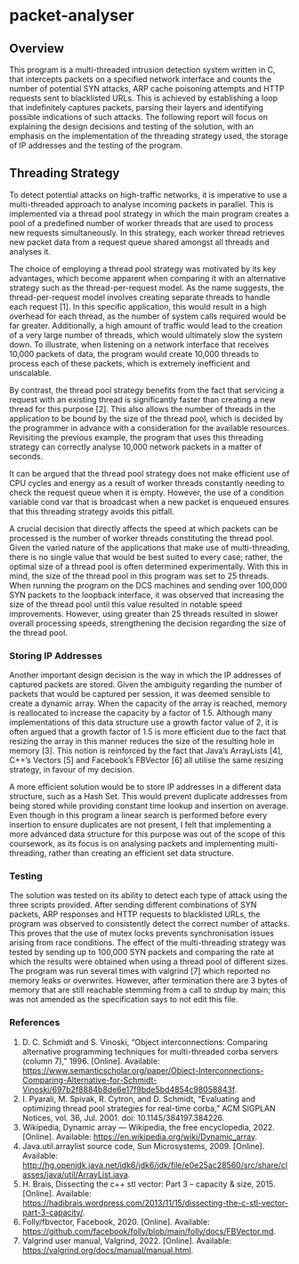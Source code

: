 # packet-analyser

## Overview

This program is a multi-threaded intrusion detection system written in C, that intercepts packets on a specified network interface and counts the number of potential SYN attacks, ARP cache poisoning attempts and HTTP requests sent to blacklisted URLs. This is achieved by establishing a loop that indefinitely captures packets, parsing their layers and identifying possible indications of such attacks. The following report will focus on explaining the design decisions and testing of the solution, with an emphasis on the implementation of the threading strategy used, the storage of IP addresses and the testing of the program.

## Threading Strategy

To detect potential attacks on high-traffic networks, it is imperative to use a multi-threaded approach to analyse incoming packets in parallel. This is implemented via a thread pool strategy in which the main program creates a pool of a predefined number of worker threads that are used to process new requests simultaneously. In this strategy, each worker thread retrieves new packet data from a request queue shared amongst all threads and analyses it.

The choice of employing a thread pool strategy was motivated by its key advantages, which become apparent when comparing it with an alternative strategy such as the thread-per-request model. As the name suggests, the thread-per-request model involves creating separate threads to handle each request \[1\]. In this specific application, this would result in a high overhead for each thread, as the number of system calls required would be far greater. Additionally, a high amount of traffic would lead to the creation of a very large number of threads, which would ultimately slow the system down. To illustrate, when listening on a network interface that receives 10,000 packets of data, the program would create 10,000 threads to process each of these packets, which is extremely inefficient and unscalable.

By contrast, the thread pool strategy benefits from the fact that servicing a request with an existing thread is significantly faster than creating a new thread for this purpose \[2\]. This also allows the number of threads in the application to be bound by the size of the thread pool, which is decided by the programmer in advance with a consideration for the available resources. Revisiting the previous example, the program that uses this threading strategy can correctly analyse 10,000 network packets in a matter of seconds.

It can be argued that the thread pool strategy does not make efficient use of CPU cycles and energy as a result of worker threads constantly needing to check the request queue when it is empty. However, the use of a condition variable cond var that is broadcast when a new packet is enqueued ensures that this threading strategy avoids this pitfall.

A crucial decision that directly affects the speed at which packets can be processed is the number of worker threads constituting the thread pool. Given the varied nature of the applications that make use of multi-threading, there is no single value that would be best suited to every case; rather, the optimal size of a thread pool is often determined experimentally. With this in mind, the size of the thread pool in this program was set to 25 threads. When running the program on the DCS machines and sending over 100,000 SYN packets to the loopback interface, it was observed that increasing the size of the thread pool until this value resulted in notable speed improvements. However, using greater than 25 threads resulted in slower overall processing speeds, strengthening the decision regarding the size of the thread pool.

### Storing IP Addresses

Another important design decision is the way in which the IP addresses of captured packets are stored. Given the ambiguity regarding the number of packets that would be captured per session, it was deemed sensible to create a dynamic array. When the capacity of the array is reached, memory is reallocated to increase the capacity by a factor of 1.5. Although many implementations of this data structure use a growth factor value of 2, it is often argued that a growth factor of 1.5 is more efficient due to the fact that resizing the array in this manner reduces the size of the resulting hole in memory \[3\]. This notion is reinforced by the fact that Java’s ArrayLists \[4\], C++’s Vectors \[5\] and Facebook’s FBVector \[6\] all utilise the same resizing strategy, in favour of my decision.

A more efficient solution would be to store IP addresses in a different data structure, such as a Hash Set. This would prevent duplicate addresses from being stored while providing constant time lookup and insertion on average. Even though in this program a linear search is performed before every insertion to ensure duplicates are not present, I felt that implementing a more advanced data structure for this purpose was out of the scope of this coursework, as its focus is on analysing packets and implementing multi-threading, rather than creating an efficient set data structure.

### Testing

The solution was tested on its ability to detect each type of attack using the three scripts provided. After sending different combinations of SYN packets, ARP responses and HTTP requests to blacklisted URLs, the program was observed to consistently detect the correct number of attacks. This proves that the use of mutex locks prevents synchronisation issues arising from race conditions. The effect of the multi-threading strategy was tested by sending up to 100,000 SYN packets and comparing the rate at which the results were obtained when using a thread pool of different sizes. The program was run several times with valgrind \[7\] which reported no memory leaks or overwrites. However, after termination there are 3 bytes of memory that are still reachable stemming from a call to strdup by main; this was not amended as the specification says to not edit this file.

### References

1. D. C. Schmidt and S. Vinoski, “Object interconnections: Comparing alternative programming techniques for multi-threaded corba servers (column 7),” 1996. \[Online\]. Available: https://www.semanticscholar.org/paper/Object-Interconnections-Comparing-Alternative-for-Schmidt-Vinoski/697b2f8884b8de6e17f9bde5bd4854c98058843f.
2. I. Pyarali, M. Spivak, R. Cytron, and D. Schmidt, “Evaluating and optimizing thread pool strategies for real-time corba,” ACM SIGPLAN Notices, vol. 36, Jul. 2001. doi: 10.1145/384197.384226.
3. Wikipedia, Dynamic array — Wikipedia, the free encyclopedia, 2022. \[Online\]. Available: https://en.wikipedia.org/wiki/Dynamic_array.
4. Java.util.arraylist source code, Sun Microsystems, 2009. \[Online\]. Available: http://hg.openjdk.java.net/jdk6/jdk6/jdk/file/e0e25ac28560/src/share/classes/java/util/ArrayList.java.
5. H. Brais, Dissecting the c++ stl vector: Part 3 – capacity & size, 2015. \[Online\]. Available: https://hadibrais.wordpress.com/2013/11/15/dissecting-the-c-stl-vector-part-3-capacity/.
6. Folly/fbvector, Facebook, 2020. \[Online\]. Available: https://github.com/facebook/folly/blob/main/folly/docs/FBVector.md.
7. Valgrind user manual, Valgrind, 2022. \[Online\]. Available: https://valgrind.org/docs/manual/manual.html.
